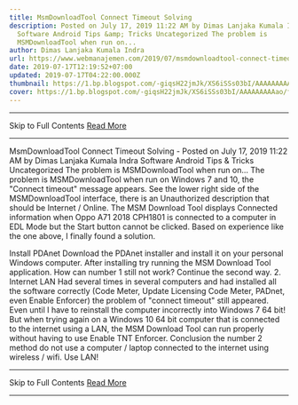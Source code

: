 ```yaml
---
title: MsmDownloadTool Connect Timeout Solving
description: Posted on July 17, 2019 11:22 AM by Dimas Lanjaka Kumala Indra
  Software Android Tips &amp; Tricks Uncategorized The problem is
  MSMDownloadTool when run on...
author: Dimas Lanjaka Kumala Indra
url: https://www.webmanajemen.com/2019/07/msmdownloadtool-connect-timeout-solving.html
date: 2019-07-17T12:19:52+07:00
updated: 2019-07-17T04:22:00.000Z
thumbnail: https://1.bp.blogspot.com/-giqsH22jmJk/XS6iSSs03bI/AAAAAAAAAao/fbiS01VwdK89uUQ7oe0FCI2X5Tm-xEl9gCLcBGAs/s1600/msmdownloadtool-flash-oppo-a71-2018-cph1801.jpg
cover: https://1.bp.blogspot.com/-giqsH22jmJk/XS6iSSs03bI/AAAAAAAAAao/fbiS01VwdK89uUQ7oe0FCI2X5Tm-xEl9gCLcBGAs/s1600/msmdownloadtool-flash-oppo-a71-2018-cph1801.jpg
---
```


<hr/> Skip to Full Contents <a href="https://www.webmanajemen.com/2019/07/msmdownloadtool-connect-timeout-solving.html" rel="follow" class="button" id="read-more">Read More</a> <hr/> MsmDownloadTool Connect Timeout Solving - Posted on July 17, 2019 11:22 AM by Dimas Lanjaka Kumala Indra Software Android Tips &amp; Tricks Uncategorized The problem is MSMDownloadTool when run on... The problem is MSMDownloadTool when run on Windows 7 and 10, the "Connect timeout" message appears. See the lower right side of the MSMDownloadTool interface, there is an Unauthorized description that should be Internet / Online. The MSM Download Tool displays Connected information when Oppo A71 2018 CPH1801 is connected to a computer in EDL Mode but the Start button cannot be clicked. 
Based on experience like the one above, I finally found a solution. 

Install PDAnet
Download the PDAnet installer and install it on your personal Windows computer. After installing try running the MSM Download Tool application. 
How can number 1 still not work? Continue the second way. 
2. Internet LAN
Had several times in several computers and had installed all the software correctly (Code Meter, Update Licensing Code Meter, PADnet, even Enable Enforcer) the problem of "connect timeout" still appeared. Even until I have to reinstall the computer incorrectly into Windows 7 64 bit! 
But when trying again on a Windows 10 64 bit computer that is connected to the internet using a LAN, the MSM Download Tool can run properly without having to use Enable TNT Enforcer. 
Conclusion the number 2 method do not use a computer / laptop connected to the internet using wireless / wifi. Use LAN! <hr/> Skip to Full Contents <a href="https://www.webmanajemen.com/2019/07/msmdownloadtool-connect-timeout-solving.html" rel="follow" class="button" id="read-more">Read More</a> <hr/>
